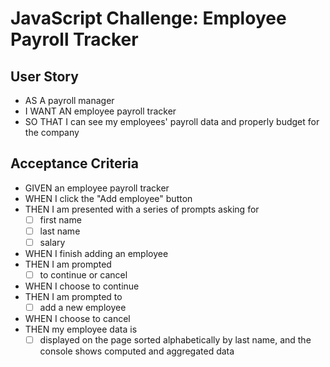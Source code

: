 # JavaScript Challenge: Employee Payroll Tracker

## User Story

* AS A payroll manager
* I WANT AN employee payroll tracker
* SO THAT I can see my employees' payroll data and properly budget for the company

## Acceptance Criteria

* GIVEN an employee payroll tracker
* WHEN I click the "Add employee" button
* THEN I am presented with a series of prompts asking for 
    - [ ] first name
    - [ ] last name
    - [ ] salary
* WHEN I finish adding an employee
* THEN I am prompted 
    - [ ] to continue or cancel
* WHEN I choose to continue
* THEN I am prompted to 
    - [ ] add a new employee
* WHEN I choose to cancel
* THEN my employee data is 
    - [ ] displayed on the page sorted alphabetically by last name, and the console shows computed and aggregated data